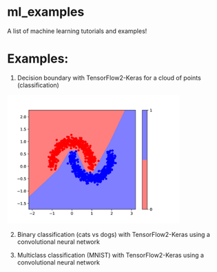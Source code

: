 # ml_examples

A list of machine learning tutorials and examples!

# Examples:

1. Decision boundary with TensorFlow2-Keras for a cloud of points (classification)

<img src="./images/result1.png" alt="Example 1"  width="400" height="300">

2. Binary classification (cats vs dogs) with TensorFlow2-Keras using a convolutional neural network

3. Multiclass classification (MNIST) with TensorFlow2-Keras using a convolutional neural network


